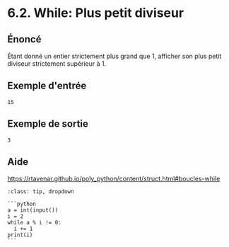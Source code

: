# 6.2. While: Plus petit diviseur

## **Énoncé**

Étant donné un entier strictement plus grand que 1, afficher son plus petit diviseur strictement supérieur à 1.

## **Exemple d'entrée**

```
15
```

## **Exemple de sortie**

```
3
```

## Aide

https://rtavenar.github.io/poly_python/content/struct.html#boucles-while

<div id="pad"></div>
            <script>Pythonpad('pad', {'id': '6.2.', 'title': 'Testez votre solution ici', 'src': '# Read an integer:\n# a = int(input())\n# Print a value:\n# print(a)\n'})</script>


````{admonition} Cliquez ici pour voir la solution
:class: tip, dropdown

```python
a = int(input())
i = 2
while a % i != 0:
  i += 1
print(i)
```
````
